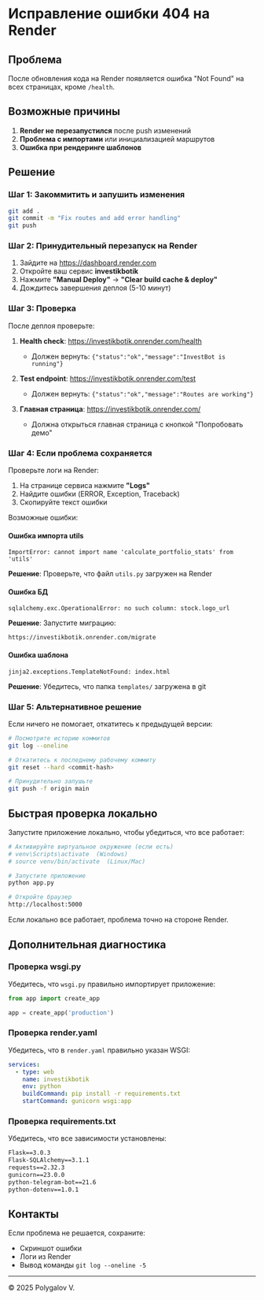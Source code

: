 # Исправление ошибки 404 на Render

## Проблема
После обновления кода на Render появляется ошибка "Not Found" на всех страницах, кроме `/health`.

## Возможные причины

1. **Render не перезапустился** после push изменений
2. **Проблема с импортами** или инициализацией маршрутов
3. **Ошибка при рендеринге шаблонов**

## Решение

### Шаг 1: Закоммитить и запушить изменения

```bash
git add .
git commit -m "Fix routes and add error handling"
git push
```

### Шаг 2: Принудительный перезапуск на Render

1. Зайдите на https://dashboard.render.com
2. Откройте ваш сервис **investikbotik**
3. Нажмите **"Manual Deploy"** → **"Clear build cache & deploy"**
4. Дождитесь завершения деплоя (5-10 минут)

### Шаг 3: Проверка

После деплоя проверьте:

1. **Health check**: https://investikbotik.onrender.com/health
   - Должен вернуть: `{"status":"ok","message":"InvestBot is running"}`

2. **Test endpoint**: https://investikbotik.onrender.com/test
   - Должен вернуть: `{"status":"ok","message":"Routes are working"}`

3. **Главная страница**: https://investikbotik.onrender.com/
   - Должна открыться главная страница с кнопкой "Попробовать демо"

### Шаг 4: Если проблема сохраняется

Проверьте логи на Render:

1. На странице сервиса нажмите **"Logs"**
2. Найдите ошибки (ERROR, Exception, Traceback)
3. Скопируйте текст ошибки

Возможные ошибки:

#### Ошибка импорта utils
```
ImportError: cannot import name 'calculate_portfolio_stats' from 'utils'
```

**Решение**: Проверьте, что файл `utils.py` загружен на Render

#### Ошибка БД
```
sqlalchemy.exc.OperationalError: no such column: stock.logo_url
```

**Решение**: Запустите миграцию:
```
https://investikbotik.onrender.com/migrate
```

#### Ошибка шаблона
```
jinja2.exceptions.TemplateNotFound: index.html
```

**Решение**: Убедитесь, что папка `templates/` загружена в git

### Шаг 5: Альтернативное решение

Если ничего не помогает, откатитесь к предыдущей версии:

```bash
# Посмотрите историю коммитов
git log --oneline

# Откатитесь к последнему рабочему коммиту
git reset --hard <commit-hash>

# Принудительно запушьте
git push -f origin main
```

## Быстрая проверка локально

Запустите приложение локально, чтобы убедиться, что все работает:

```bash
# Активируйте виртуальное окружение (если есть)
# venv\Scripts\activate  (Windows)
# source venv/bin/activate  (Linux/Mac)

# Запустите приложение
python app.py

# Откройте браузер
http://localhost:5000
```

Если локально все работает, проблема точно на стороне Render.

## Дополнительная диагностика

### Проверка wsgi.py

Убедитесь, что `wsgi.py` правильно импортирует приложение:

```python
from app import create_app

app = create_app('production')
```

### Проверка render.yaml

Убедитесь, что в `render.yaml` правильно указан WSGI:

```yaml
services:
  - type: web
    name: investikbotik
    env: python
    buildCommand: pip install -r requirements.txt
    startCommand: gunicorn wsgi:app
```

### Проверка requirements.txt

Убедитесь, что все зависимости установлены:

```txt
Flask==3.0.3
Flask-SQLAlchemy==3.1.1
requests==2.32.3
gunicorn==23.0.0
python-telegram-bot==21.6
python-dotenv==1.0.1
```

## Контакты

Если проблема не решается, сохраните:
- Скриншот ошибки
- Логи из Render
- Вывод команды `git log --oneline -5`

---

© 2025 Polygalov V.
